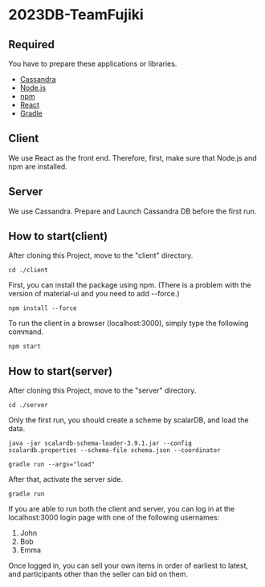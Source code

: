 # 2023DB-TeamFujiki

## Required
You have to prepare these applications or libraries.
- [Cassandra](https://cassandra.apache.org/_/index.html)
- [Node.js](https://nodejs.org/ja)
- [npm](https://www.npmjs.com/)
- [React](https://ja.legacy.reactjs.org/)
- [Gradle](https://gradle.org/)

## Client
We use React as the front end. Therefore, first, make sure that Node.js and npm are installed.

## Server
We use Cassandra. Prepare and Launch Cassandra DB before the first run.

## How to start(client)
After cloning this Project, move to the "client" directory.
```
cd ./client
```

First, you can install the package using npm. (There is a problem with the version of material-ui and you need to add --force.)
```
npm install --force
```

To run the client in a browser (localhost:3000), simply type the following command.
```
npm start
```

## How to start(server)
After cloning this Project, move to the "server" directory.
```
cd ./server
```

Only the first run, you should create a scheme by scalarDB, and load the data.
```
java -jar scalardb-schema-loader-3.9.1.jar --config scalardb.properties --schema-file schema.json --coordinator
```
```
gradle run --args="load"
```

After that, activate the server side.
```
gradle run
```

If you are able to run both the client and server, you can log in at the localhost:3000 login page with one of the following usernames: 
1. John
1. Bob
1. Emma

Once logged in, you can sell your own items in order of earliest to latest, and participants other than the seller can bid on them.
